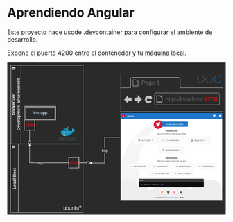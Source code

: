 # Aprendiendo Angular

Este proyecto hace usode [.devcontainer](https://code.visualstudio.com/docs/remote/containers) para configurar el ambiente de desarrollo.

Expone el puerto 4200 entre el contenedor y tu máquina local.

![first-app](images/first-app.png)

